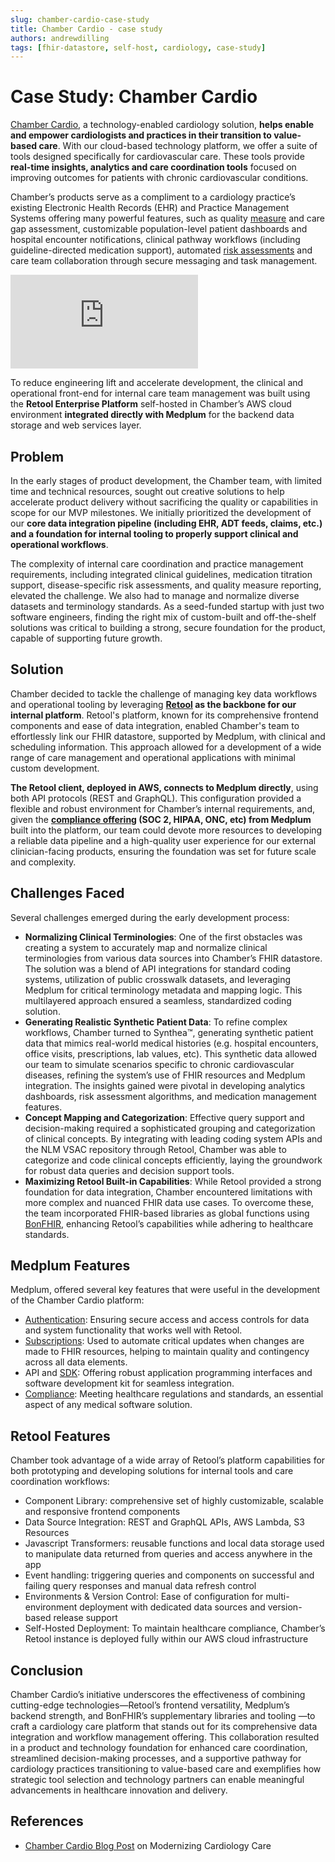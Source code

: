 ```yaml
---
slug: chamber-cardio-case-study
title: Chamber Cardio - case study
authors: andrewdilling
tags: [fhir-datastore, self-host, cardiology, case-study]
---
```


# Case Study: Chamber Cardio

[Chamber Cardio](https://www.chambercardio.com/), a technology-enabled cardiology solution, **helps enable and empower cardiologists and practices in their transition to value-based care**. With our cloud-based technology platform, we offer a suite of tools designed specifically for cardiovascular care. These tools provide **real-time insights, analytics and care coordination tools** focused on improving outcomes for patients with chronic cardiovascular conditions.

<!-- truncate -->

Chamber’s products serve as a compliment to a cardiology practice’s existing Electronic Health Records (EHR) and Practice Management Systems offering many powerful features, such as quality [measure](/docs/api/fhir/resources/measure) and care gap assessment, customizable population-level patient dashboards and hospital encounter notifications, clinical pathway workflows (including guideline-directed medication support), automated [risk assessments](/docs/api/fhir/resources/riskassessment) and care team collaboration through secure messaging and task management.

<div className="responsive-iframe-wrapper">
  <iframe src="https://www.youtube.com/embed/8bsrKe6VmUs?start=0" title="YouTube video player" frameborder="0" allow="accelerometer; autoplay; clipboard-write; encrypted-media; gyroscope; picture-in-picture" allowfullscreen></iframe>
</div>

To reduce engineering lift and accelerate development, the clinical and operational front-end for internal care team management was built using the **Retool Enterprise Platform** self-hosted in Chamber’s AWS cloud environment **integrated directly with Medplum** for the backend data storage and web services layer.

## Problem

In the early stages of product development, the Chamber team, with limited time and technical resources, sought out creative solutions to help accelerate product delivery without sacrificing the quality or capabilities in scope for our MVP milestones. We initially prioritized the development of our **core data integration pipeline (including EHR, ADT feeds, claims, etc.) and a foundation for internal tooling to properly support clinical and operational workflows**.

The complexity of internal care coordination and practice management requirements, including integrated clinical guidelines, medication titration support, disease-specific risk assessments, and quality measure reporting, elevated the challenge. We also had to manage and normalize diverse datasets and terminology standards. As a seed-funded startup with just two software engineers, finding the right mix of custom-built and off-the-shelf solutions was critical to building a strong, secure foundation for the product, capable of supporting future growth.

## Solution

Chamber decided to tackle the challenge of managing key data workflows and operational tooling by leveraging **[Retool](https://retool.com/) as the backbone for our internal platform**. Retool's platform, known for its comprehensive frontend components and ease of data integration, enabled Chamber's team to effortlessly link our FHIR datastore, supported by Medplum, with clinical and scheduling information. This approach allowed for a development of a wide range of care management and operational applications with minimal custom development.

**The Retool client, deployed in AWS, connects to Medplum directly**, using both API protocols (REST and GraphQL). This configuration provided a flexible and robust environment for Chamber’s internal requirements, and, given the **[compliance offering](/docs/compliance) (SOC 2, HIPAA, ONC, etc) from Medplum** built into the platform, our team could devote more resources to developing a reliable data pipeline and a high-quality user experience for our external clinician-facing products, ensuring the foundation was set for future scale and complexity.

## Challenges Faced

Several challenges emerged during the early development process:

- **Normalizing Clinical Terminologies**: One of the first obstacles was creating a system to accurately map and normalize clinical terminologies from various data sources into Chamber’s FHIR datastore. The solution was a blend of API integrations for standard coding systems, utilization of public crosswalk datasets, and leveraging Medplum for critical terminology metadata and mapping logic. This multilayered approach ensured a seamless, standardized coding solution.
- **Generating Realistic Synthetic Patient Data**: To refine complex workflows, Chamber turned to Synthea™, generating synthetic patient data that mimics real-world medical histories (e.g. hospital encounters, office visits, prescriptions, lab values, etc). This synthetic data allowed our team to simulate scenarios specific to chronic cardiovascular diseases, refining the system’s use of FHIR resources and Medplum integration. The insights gained were pivotal in developing analytics dashboards, risk assessment algorithms, and medication management features.
- **Concept Mapping and Categorization**: Effective query support and decision-making required a sophisticated grouping and categorization of clinical concepts. By integrating with leading coding system APIs and the NLM VSAC repository through Retool, Chamber was able to categorize and code clinical concepts efficiently, laying the groundwork for robust data queries and decision support tools.
- **Maximizing Retool Built-in Capabilities**: While Retool provided a strong foundation for data integration, Chamber encountered limitations with more complex and nuanced FHIR data use cases. To overcome these, the team incorporated FHIR-based libraries as global functions using [BonFHIR](https://bonfhir.dev/), enhancing Retool’s capabilities while adhering to healthcare standards.

## Medplum Features

Medplum, offered several key features that were useful in the development of the Chamber Cardio platform:

- [Authentication](/docs/auth): Ensuring secure access and access controls for data and system functionality that works well with Retool.
- [Subscriptions](/docs/subscriptions): Used to automate critical updates when changes are made to FHIR resources, helping to maintain quality and contingency across all data elements.
- API and [SDK](/docs/sdk/core.medplumclient): Offering robust application programming interfaces and software development kit for seamless integration.
- [Compliance](/docs/compliance): Meeting healthcare regulations and standards, an essential aspect of any medical software solution.

## Retool Features

Chamber took advantage of a wide array of Retool’s platform capabilities for both prototyping and developing solutions for internal tools and care coordination workflows:

- Component Library: comprehensive set of highly customizable, scalable and responsive frontend components
- Data Source Integration: REST and GraphQL APIs, AWS Lambda, S3 Resources
- Javascript Transformers: reusable functions and local data storage used to manipulate data returned from queries and access anywhere in the app
- Event handling: triggering queries and components on successful and failing query responses and manual data refresh control
- Environments & Version Control: Ease of configuration for multi-environment deployment with dedicated data sources and version-based release support
- Self-Hosted Deployment: To maintain healthcare compliance, Chamber’s Retool instance is deployed fully within our AWS cloud infrastructure

## Conclusion

Chamber Cardio’s initiative underscores the effectiveness of combining cutting-edge technologies—Retool’s frontend versatility, Medplum’s backend strength, and BonFHIR’s supplementary libraries and tooling —to craft a cardiology care platform that stands out for its comprehensive data integration and workflow management offering. This collaboration resulted in a product and technology foundation for enhanced care coordination, streamlined decision-making processes, and a supportive pathway for cardiology practices transitioning to value-based care and exemplifies how strategic tool selection and technology partners can enable meaningful advancements in healthcare innovation and delivery.

## References

- [Chamber Cardio Blog Post](https://www.chambercardio.com/blog/modernizing-cardiology-care) on Modernizing Cardiology Care

